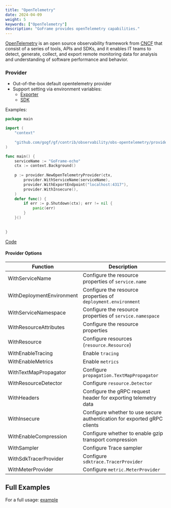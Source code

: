 ```yaml
---
title: "OpenTelemetry"
date: 2024-04-09
weight: 5
keywords: ["OpenTelemetry"]
description: "GoFrame provides openTelemetry capabilities."
---
```


[OpenTelemetry](https://opentelemetry.io/) is an open source observability framework
from [CNCF](https://www.cncf.io/) that consist of a series of tools, APIs and SDKs, and it enables IT teams to detect, generate,
collect, and export remote monitoring data for analysis and understanding of software performance and behavior.

### Provider

- Out-of-the-box default opentelemetry provider
- Support setting via environment variables:
    - [Exporter](https://opentelemetry.io/docs/reference/specification/protocol/exporter/)
    - [SDK](https://opentelemetry.io/docs/reference/specification/sdk-environment-variables/#general-sdk-configuration)

Examples:

```go
package main

import (
	"context"
    
	"github.com/gogf/gf/contrib/observability/obs-opentelemetry/provider/v2"
)

func main() {
	serviceName := "GoFrame-echo"
    ctx := context.Background()
    
	p := provider.NewOpenTelemetryProvider(ctx,
		provider.WithServiceName(serviceName),
		provider.WithExportEndpoint("localhost:4317"),
		provider.WithInsecure(),
	)
	defer func() {
        if err := p.Shutdown(ctx); err != nil {
            panic(err)
        }
    }()
   
    
}
```

[Code](https://github.com/gogf/gf/contrib/observability/obs-opentelemetry/provider/v2)

#### Provider Options

| Function                  | Description                                                              |
| ------------------------- | ------------------------------------------------------------------------ |
| WithServiceName           | Configure the resource properties of `service.name`                      |
| WithDeploymentEnvironment | Configure the resource properties of `deployment.environment`            |
| WithServiceNamespace      | Configure the resource properties of `service.namespace`                 |
| WithResourceAttributes    | Configure the resource properties                                        |
| WithResource              | Configure resources (`resource.Resource`)                                |
| WithEnableTracing         | Enable `tracing`                                                         |
| WithEnableMetrics         | Enable `metrics`                                                         |
| WithTextMapPropagator     | Configure `propagation.TextMapPropagator`                                |
| WithResourceDetector      | Configure `resource.Detector`                                            |
| WithHeaders               | Configure the gRPC request header for exporting telemetry data           |
| WithInsecure              | Configure whether to use secure authentication for exported gRPC clients |
| WithEnableCompression     | Configure whether to enable gzip transport compression                   |
| WithSampler               | Configure Trace sampler                                                  |
| WithSdkTracerProvider     | Configure `sdktrace.TracerProvider`                                      |
| WithMeterProvider         | Configure `metric.MeterProvider`                                         |

## Full Examples

For a full usage: [example](https://github.com/gogf/gf/tree/master/example/opentelemetry)
